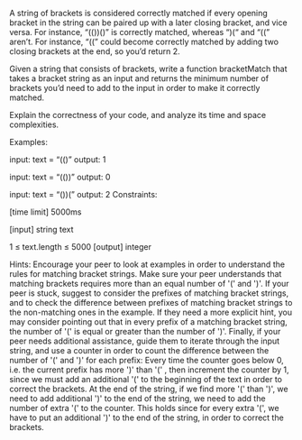A string of brackets is considered correctly matched if every opening bracket in the string can be paired up with a later closing bracket, and vice versa. For instance, “(())()” is correctly matched, whereas “)(“ and “((” aren’t. For instance, “((” could become correctly matched by adding two closing brackets at the end, so you’d return 2.

Given a string that consists of brackets, write a function bracketMatch that takes a bracket string as an input and returns the minimum number of brackets you’d need to add to the input in order to make it correctly matched.

Explain the correctness of your code, and analyze its time and space complexities.

Examples:

input:  text = “(()”
output: 1

input:  text = “(())”
output: 0

input:  text = “())(”
output: 2
Constraints:

[time limit] 5000ms

[input] string text

1 ≤ text.length ≤ 5000
[output] integer


Hints:
Encourage your peer to look at examples in order to understand the rules for matching bracket strings. Make sure your peer understands that matching brackets requires more than an equal number of '(' and ')'.
If your peer is stuck, suggest to consider the prefixes of matching bracket strings, and to check the difference between prefixes of matching bracket strings to the non-matching ones in the example.
If they need a more explicit hint, you may consider pointing out that in every prefix of a matching bracket string, the number of '(' is equal or greater than the number of ')'.
Finally, if your peer needs additional assistance, guide them to iterate through the input string, and use a counter in order to count the difference between the number of '(' and ')' for each prefix:
Every time the counter goes below 0, i.e. the current prefix has more ')' than '(' , then increment the counter by 1, since we must add an additional '(' to the beginning of the text in order to correct the brackets.
At the end of the string, if we find more '(' than ')', we need to add additional ')' to the end of the string, we need to add the number of extra '(' to the counter. This holds since for every extra '(', we have to put an additional ')' to the end of the string, in order to correct the brackets.